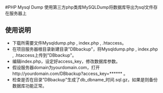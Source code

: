 #PHP Mysql Dump
使用第三方php类库MySQLDump将数据库导出为sql文件存在服务器上

## 使用说明
- 下载所需要文件Mysqldump.php , index.php , .htaccess。
- 在项目服务器根目录新建目录"DBbackup"，将Mysqldump.php , index.php , .htaccess上传到"DBbackup"。
- 编辑index.php，设定好access_key，修改数据库参数。
- 假设服务器domain为yourdomain.com，打开http://yourdomain.com/DBbackup?access_key=****** 。
- 检查是否在目录"DBbackup"生成了db_dbname_时间.sql.gz，如果是则备份数据库功能正常。